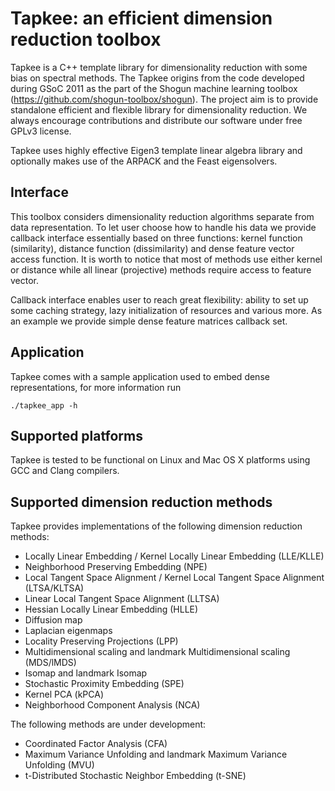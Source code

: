 Tapkee: an efficient dimension reduction toolbox
================================================

Tapkee is a C++ template library for dimensionality reduction with some bias on 
spectral methods. The Tapkee origins from the code developed during GSoC 2011 as 
the part of the Shogun machine learning toolbox (https://github.com/shogun-toolbox/shogun). 
The project aim is to provide standalone efficient and flexible library for 
dimensionality reduction. We always encourage contributions and distribute our software
under free GPLv3 license.

Tapkee uses highly effective Eigen3 template linear algebra library and 
optionally makes use of the ARPACK and the Feast eigensolvers.

Interface
---------

This toolbox considers dimensionality reduction algorithms separate from data representation.
To let user choose how to handle his data we provide callback interface essentially based
on three functions: kernel function (similarity), distance function (dissimilarity) and 
dense feature vector access function. It is worth to notice that most of methods use either
kernel or distance while all linear (projective) methods require access to feature vector.

Callback interface enables user to reach great flexibility: ability to set up some caching strategy,
lazy initialization of resources and various more. As an example we provide simple dense feature 
matrices callback set.

Application
-----------

Tapkee comes with a sample application used to embed dense representations, for more information run

`./tapkee_app -h`

Supported platforms
-------------------

Tapkee is tested to be functional on Linux and Mac OS X platforms using GCC and Clang compilers.

Supported dimension reduction methods
-------------------------------------

Tapkee provides implementations of the following dimension reduction methods:

* Locally Linear Embedding / Kernel Locally Linear Embedding (LLE/KLLE)
* Neighborhood Preserving Embedding (NPE)
* Local Tangent Space Alignment / Kernel Local Tangent Space Alignment (LTSA/KLTSA)
* Linear Local Tangent Space Alignment (LLTSA)
* Hessian Locally Linear Embedding (HLLE)
* Diffusion map
* Laplacian eigenmaps
* Locality Preserving Projections (LPP)
* Multidimensional scaling and landmark Multidimensional scaling (MDS/lMDS)
* Isomap and landmark Isomap 
* Stochastic Proximity Embedding (SPE)
* Kernel PCA (kPCA)
* Neighborhood Component Analysis (NCA)

The following methods are under development:

* Coordinated Factor Analysis (CFA)
* Maximum Variance Unfolding and landmark Maximum Variance Unfolding (MVU)
* t-Distributed Stochastic Neighbor Embedding (t-SNE)
